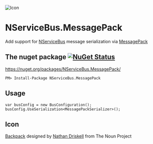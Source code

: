 ![Icon](https://raw.githubusercontent.com/SimonCropp/NServiceBus.MessagePack/master/Icon/package_icon.png)

NServiceBus.MessagePack
===========================

Add support for [NServiceBus](http://particular.net/NServiceBus) message serialization via [MessagePack](https://github.com/msgpack/msgpack-cli)

## The nuget package  [![NuGet Status](http://img.shields.io/nuget/v/NServiceBus.MessagePack.svg?style=flat)](https://www.nuget.org/packages/NServiceBus.MessagePack/)

https://nuget.org/packages/NServiceBus.MessagePack/

    PM> Install-Package NServiceBus.MessagePack

## Usage

```
var busConfig = new BusConfiguration();
busConfig.UseSerialization<MessagePackSerializer>();
```

## Icon

<a href="http://thenounproject.com/term/backpack/75402/" target="_blank">Backpack</a> designed by <a href="http://thenounproject.com/driskell/" target="_blank">Nathan Driskell</a> from The Noun Project
